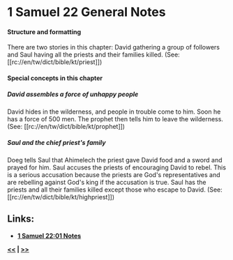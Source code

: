 # 1 Samuel 22 General Notes #

#### Structure and formatting ####

There are two stories in this chapter: David gathering a group of followers and Saul having all the priests and their families killed. (See: [[rc://en/tw/dict/bible/kt/priest]])

#### Special concepts in this chapter ####

##### David assembles a force of unhappy people #####
David hides in the wilderness, and people in trouble come to him. Soon he has a force of 500 men. The prophet then tells him to leave the wilderness. (See: [[rc://en/tw/dict/bible/kt/prophet]])

##### Saul and the chief priest's family #####
Doeg tells Saul that Ahimelech the priest gave David food and a sword and prayed for him. Saul accuses the priests of encouraging David to rebel. This is a serious accusation because the priests are God's representatives and are rebelling against God's king if the accusation is true. Saul has the priests and all their families killed except those who escape to David. (See: [[rc://en/tw/dict/bible/kt/highpriest]])

## Links: ##

* __[1 Samuel 22:01 Notes](./01.md)__

__[<<](../21/intro.md) | [>>](../23/intro.md)__
